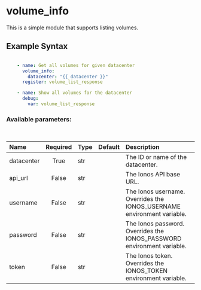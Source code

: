 # volume_info

This is a simple module that supports listing volumes.

## Example Syntax


```yaml

    - name: Get all volumes for given datacenter
      volume_info:
        datacenter: "{{ datacenter }}"
      register: volume_list_response

    - name: Show all volumes for the datacenter
      debug:
        var: volume_list_response

```
### Available parameters:
&nbsp;

| Name | Required | Type | Default | Description |
| :--- | :---: | :--- | :--- | :--- |
| datacenter | True | str |  | The ID or name of the datacenter. |
| api_url | False | str |  | The Ionos API base URL. |
| username | False | str |  | The Ionos username. Overrides the IONOS_USERNAME environment variable. |
| password | False | str |  | The Ionos password. Overrides the IONOS_PASSWORD environment variable. |
| token | False | str |  | The Ionos token. Overrides the IONOS_TOKEN environment variable. |
